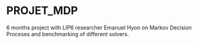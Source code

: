 # PROJET_MDP
6 months project with LIP6 researcher Emanuel Hyon on Markov Decision Proceses and benchmarking of different solvers.
